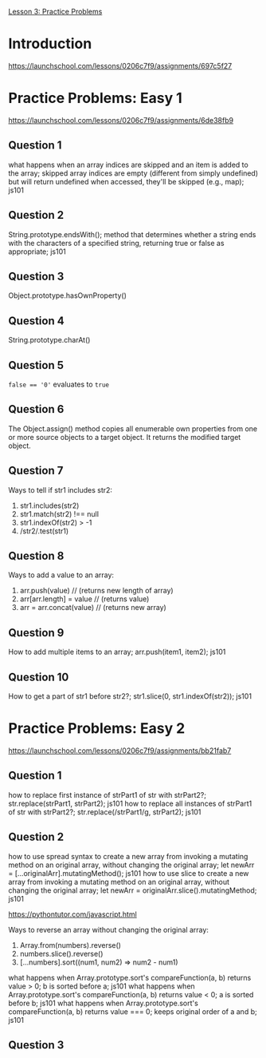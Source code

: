 [Lesson 3: Practice Problems](https://launchschool.com/lessons/0206c7f9/assignments)

# Introduction
https://launchschool.com/lessons/0206c7f9/assignments/697c5f27

# Practice Problems: Easy 1
https://launchschool.com/lessons/0206c7f9/assignments/6de38fb9

## Question 1
what happens when an array indices are skipped and an item is added to the array; skipped array indices are empty (different from simply undefined) but will return undefined when accessed, they'll be skipped (e.g., map); js101

## Question 2
String.prototype.endsWith(); method that determines whether a string ends with the characters of a specified string, returning true or false as appropriate; js101

## Question 3
Object.prototype.hasOwnProperty()

## Question 4
String.prototype.charAt()

## Question 5
`false == '0'` evaluates to `true`

## Question 6
The Object.assign() method copies all enumerable own properties from one or more source objects to a target object. It returns the modified target object.

## Question 7
Ways to tell if str1 includes str2:
1. str1.includes(str2)
2. str1.match(str2) !== null
3. str1.indexOf(str2) > -1
4. /str2/.test(str1)

## Question 8
Ways to add a value to an array:
1. arr.push(value) // (returns new length of array)
2. arr[arr.length] = value // (returns value)
3. arr = arr.concat(value) // (returns new array)

## Question 9
How to add multiple items to an array; arr.push(item1, item2); js101

## Question 10
How to get a part of str1 before str2?; str1.slice(0, str1.indexOf(str2)); js101

# Practice Problems: Easy 2
https://launchschool.com/lessons/0206c7f9/assignments/bb21fab7

## Question 1
how to replace first instance of strPart1 of str with strPart2?; str.replace(strPart1, strPart2); js101
how to replace all instances of strPart1 of str with strPart2?; str.replace(/strPart1/g, strPart2); js101

## Question 2
how to use spread syntax to create a new array from invoking a mutating method on an original array, without changing the original array; let newArr = [...originalArr].mutatingMethod(); js101
how to use slice to create a new array from invoking a mutating method on an original array, without changing the original array; let newArr = originalArr.slice().mutatingMethod; js101

https://pythontutor.com/javascript.html

Ways to reverse an array without changing the original array:
1. Array.from(numbers).reverse()
2. numbers.slice().reverse()
3. [...numbers].sort((num1, num2) => num2 - num1)


what happens when Array.prototype.sort's compareFunction(a, b) returns value > 0; b is sorted before a; js101
what happens when Array.prototype.sort's compareFunction(a, b) returns value < 0; a is sorted before b; js101
what happens when Array.prototype.sort's compareFunction(a, b) returns value === 0; keeps original order of a and b; js101

## Question 3
